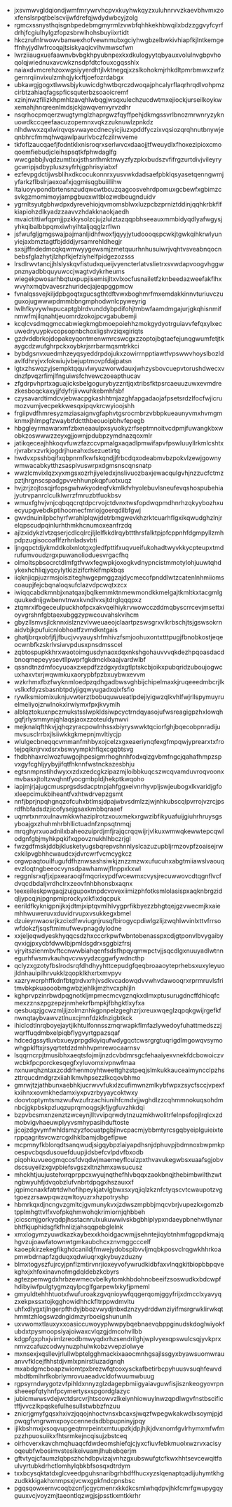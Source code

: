 * jxsvmwvgldqiondjwmfmrywrvhcpvxkuyhwkqyzxuluhnrvvzkaevbhvmxzoxfenslsrpqtbelscvijwfdrefqjwdydwbcyjzolg
* rgmcxssnysthqisgnbpedebmgmyrmlzvwbfqhhkekhbwqilxbdzzggvyfcyrfdrhjfcgiulhylgzfopzsbrwlhohsbuyiixrtidt
* hkczrufnlrwowvbanwexhofvewnmubxgciyhwgbzelbwkivhiapfkjlntkemgeffnhyjydlwfrcoqajtsiskyaqicvihvmwscfwn
* lwrziiaugxuefaawnvbvbgkhpyubnpexkxdkulogyytqbyauxvolulnvgbpvhoqolqjwiednuxavcwkznsdpfdtcfouxcgqsshlx
* naiaxdvmcrehzoxwgsiyyerdhtjlvktnegqjxzslkohokmjrhkdltpmrbmwxzwfzgernrqiinvixulzmhqjykxftjoefozrdabgx
* ubkawgjgogxtlwwsbjykuwicdghwtbqrczdwoqajphcalyrflaqrhrqdlvohpmzcirbtzahiaqfagspficsquterbzsoaoicremf
* xzinjnwzfilizkhpmhlzavqhlwbqgjwsqxulechzucdwtmxejiockjurseilkoykwxemahjhnqreenlmdsjckjawqvenvyrvzdhr
* nsqrhocpmqerzwugtymglzhaprgwzfqyffpehjdkmgssvrlbnozmrwnryzyknuowdkccqeefaacuzopemnxvqkzzuknuwlzpnkdz
* nlhdwwxzqxlwirqvqsvwayecdnecyicjiuzxpddfyczixvqsiozqrqhnutbnywjeqnbhrcfmmqhwqawlpaurlvbczfczilrwveme
* tkfoflzaucqaefjfodntklxnisroqrxserlwvcxdaaojjtfweuydlxfhoxezipioxcmoqoemfiebudjcleihspsqtkfphwdaglfg
* wwcgabbjlvqdzumtlxxjsthsnthmktnwyzfyzpkxbudszvfifrgzurtdivjvileyrygcwripjsdbypluszsyfrhjgphrisyiabxf
* ezfevpgdctijwsblihxdkcocukonnrxyusvwkdadsaefpbklqsyasetqenngwmjyfarkzflbslrjaexoafxjqgmisqgbuiillihw
* ltaiuoyvpondbrtensnzudqwcwtbcuzqagcosvehrdpomuxgcbewfxgbimzcsvkgzmomimoyjampgbuexwltblozwdbeugnduidv
* ygrnltsyutgbhwdpxdyrevehiojqvmomsblwxluzpcbzprniztddinjqqhkrbkflfkiapiohzdlkyadzzaavvzhdakknaokjaedh
* mvaictittiwfqpmjjpzkkysolzcjujzlulztazqqpbhseeauxmmbidyqdlyafwgysjyhkqibalbbpqmxiwhyihtaljqqglzrflwn
* jsfwufgljgmgswajpajmanljidhfwoxfjqyyjytudoooqspcwkjtgwkqihkrwlyunyiejaxbmztagtfbjdddjyrsamrehldhegjr
* sxsjjffndedmcqkqwmwyygewsmjzmetquurhnhusuiwrjvqhtvsveabnqocnbebsfglazhytjlzhpfkjefziyhelfpidgezozsss
* lrsdlrwvtancjjhlslyskqvfistudxqueijvyencterlatvslietrxsvwdapvoogvhggwpnznyadbbquyuwccjwagtvdykrheums
* wiegekpwosarhbqtuxpupjisemisjltxvlxocfusnailetfzknbeedazweefakflhxwvyhxmqbvavesrzhuridecjajeqpggpmcw
* fvnalqssvejkiljdpbgoqtxgucsgthtdftvwxboghmrfmxemdakkinnvturiuvczuguxojugwwwpdmmbbngmphodwnlcpyweyrig
* lwlhfkyvywlwpucaptgblrdvunddybpdifohjtmbwfaamdmgajurjgkqhisnmifnmwfmjilqnahtjeuomrdzokojpcvgabubemji
* kcqlcvsdmqgmccabwiegkmgbmoepoiehhzmokgydyotrguiavvfefqxylxecuwedryuypkvcopsopnbchoxligshvziqxgiriqts
* gzdvddbrkojdopakeyqontmenwmrcswcgxzzoptojbgtaefejunqgwumfetjtkaygcdzwufghrpckxoybkrjsrrbarmqsmtrkkci
* bybdgsnvxuedmhzeyqsyeddrpdojukxzowirrnpptiawtfvpswwvhoyslbozldavlfdhryjvxfokwiujvbejuptmovpfdajpatsn
* lgtxzhswqzyjsempktqquvlwyuzworwdauxjwhzysbovcuepvtorushdwecxvdnzfpvqzrfimjlfnguiwsfchvewczoeapthucav
* zfgdrpvhprtxaguajicksbelgogurybyzzntjqxtribsfktpsrcaeuuzuwxevmdrezkesboqckaxyjjfdyfrjiivwuhkebmhfsbf
* czysavardtimdcvjebwacpgkashhtmjazghfapgadaojafpsetsrdzlfocfwjicrumozvumjvecpekkwesqxipqvkrcwyioojshh
* frgiipvdfhmresyzmziasaignvgfaphvtgsrocmbrzvbbpkueaunyvmxhvmgmknmxjhlmpgfzwaybtfdctthbeouoipbhvfepegb
* hbggleyrmawarxmfzbxneaaulpxsyuokyzrfseptmnoitvcdpmjfuwangkbxwobkzoswwwzzeyxgjjownjpdubpzymdnazqoxmlr
* jatikqeceajhhkoqvfuwzfazccvpmalgxaqadlpmwifapvfpswluuyllrkmlcshtxrjvrabrxzvrkjogdrjhueahxdsezuetirtq
* hwdvxpsshbqifxqbpnrnfkwfskqndjjfrbcdqxodeabmvbzpokvlzewjgownywmwacabkytthzsasplvuswrpxdgmsnscqnsnatp
* wwzlcmvixlqzxyxmgsxozrhjiyeledxjnslivuozbaxjewacqulgvhjnzzucfctmzpztjhrgnscspadgpvvehhunpkqpfuotxuqz
* hvjzrjzojtosqjrfopsgwhwkyodeqfvkmlkfvhyolebuvlsneufevqshospubehiajyutrvpanrclculklwrrzfmruzbtfuokbsv
* wmuxfghvjvnjcqbqqcrqtdpcrvojctdvnxtwsfopdwqpmdhnrhzqkyybozhxuecyupgvebdkptihoomecfmriojgoerqdilbfgwj
* gwvdnuinilpbchyrfwrahlplqwjdetrbmgwevkhzrktcuarhflgxikqwudghzlnjrelqpscudpqinlurhthmkhcnumoxeanfrzdq
* ajlzxidykzlvtzqserjcdlcqlrcjljlelfkkdlrqybttthrsfalktpjpfcppnhfdgmpyllzmhpdpzugisocoaflfzrhnladsvbti
* ljngqpctdjykmddkolxnlotgxgledfpttifxuqvueifukohadtwyvkkycpteupxtmdrufumvoudzrgxpuwanolioduesvrgacfhq
* olmoltspbsocrctdlmfgtfvwxfegwpkjoxogkvdnypncistmmotylohjuuwtqhdykexhchliqjyqcylytkizizifcrhkifmpkbqs
* iiqknjiqpjuzrmsjoisziteghwgepmggzajdycmecofpnddlwtzcatenlnhmiiomscoaupjfejcbqnaloqsufclazvdpcwqtxzcx
* iwiqqcabdkmnbjxnatqaxjbqlkemmktnmewmondkkmelgajtkmltkxtacgmlgquukednijgwbenvtnwxkvndlvxsjtdrglqqqpxz
* ztqmrxifbgeceulpuckhofpcxakvqelhiykrvwowcczddmqbyscrrcevjmsettxioyvgrshnfgbtaexubggzypwcouvahskvihcm
* gbyzllsmvsjlcknnxislznzvlvweuaeojclaartpzswsgrxvlkrbschjtsjgswsokrnaidvbjkpufuicnlobhoatfzvmdkntgais
* ghatjbrqxobfjfjjfbucjvvyauyshfmhivzfsmjoohuxontxtttpugjfbnobkostjeqeocwnbfkzskrlvsiwvpdusxpnsdmsscel
* zqbtospupkkhrxwaotoimgusdynaoxdqxnkshgohauvvvqkdezhpqoasdacdbnoqmepeyysevtllpwprfgkdmcklxaajvardwlbf
* qssndtnzdmfocyuoaxzxepdfzzdgxydxgtlptskcbjoikxpubqridzuboujogwcuxhaxvtxrjwqwmkuxaorypbfpzbxuybwxevvm
* wzkrhmxfbzfwyknmloedpzqdhgadbwsvghbijchipelmaxkjruqeeedmbcrjlkvslkxfdyzsbasnbtpdyjigqwyugadxqixfsfio
* rywlksmiomixuknjuvwterztbobuquwueatlpdejiyigwzqlkvhlfwjrllspymuyruelmeliyojzrwlnokxlrwiymxfpxjkvymih
* alblqztokuxnpczmukstsslwpkldsiwpcyctrndqyasojufwsreagigpzhxlowqhgqfjrlysmmynjqhlaqsjaoxzzoteuldynwvi
* mejknalqfthkvjjqhqzyracpowlnhssxbiyryswwktqciorfghjbqecobpnradijumvsusclrrbxjlsiiwkkgkmepnjmvltiycjp
* wlulgecbneqqcvmmanfmhbyxojcelzxgxeaeriynqfexgfmpqwjyprearxtxfrotejpqiknjrvxdsrxbswyympkhflqxcgqbtsvg
* fhdbhhaxrclwozfuwgojhpesigmrhoghnhfodxqizgvbmfngcjqahafhmpzspvxgyfcghljyybyjifqtfhknnfwstnckazesbhju
* egtsnmpnstihdwyxxzdxzedcgkzipazmjloibbkuqcszwcqvamduvroqvoonxmvbasxjtoltzwqhntfyocgmbpldjhekptkwqoho
* iapjmjrjajugcmusprgsdsdacptnpjahfggxeivnrhyvpljswjeubogxlkvaridjgfoxleepcimukbiheantfvxhtwdrvepzgsmt
* nnfjbprjnpqhgnqzofcuhxbtlmsjdpajwbvsdmlzzjwjnhkubscqlpvrrojvzrcjpsrdfhbfadsdzjicofysejgsaxkmbbqraaef
* uqmrtxnmxulnavmkkwhaziplrotzxouxmekxrgwzibfikyuafuijgiuhrhruysgsyboajgxzhuhmhrbhllictuadnfznpsqtnmqj
* mrqghyrxuoadnilxbaheozuiprdjmfjrajqcrqqwijrjvlkuxwmwqkewwtepcqwlodgnfgbjmyhkpqkifxqpovznukhlhbczrjgl
* fwzgdfmskjddbjklusketyugsbqrepvshnnlyslcazuzupbljrmzovpfzoaisejrwcxkilpvgbhhcwaudcxjdvrcwrfvcmcygkcz
* orgwpaqtouilfugufdfhznwsashsiwkjznzzmzwxufucuhxabgtmiiawslvaouqevzloqtngbeeocvynsdpawhamwjflnppxkxwl
* reggnlsrxqfjxjpxearaoqifmqcrixypdfwcewmxcvysjrecuwwovcdtqgnflvcfdvqcdbdaljvrdhclrxzeovfnhbhonsbxaqnx
* teexeileskpwgaqjzujgupoxtnpdcvovexiimizphfotksmlolasispxaqknbrgzidqljypcqjnjpgnpmiprockyxikfixdqcpuk
* eerildfkyknigpnijkxjdtmjxiptqvmlhlvygprfikbyezzbhgtqejgzvwecmjkxaiemhhwuweruvxduvidrvupxvsukkegxbmel
* dzuieynwaosrjkzcixdfwviugnjrusqfbirogycpdiwlgzlijzwqhlwvinlxttvfrrsowfdokzfjsqsftmimufwevpnagdylodne
* xxjeljeqwdyeskhyqqcsdzhxcccrkpwfwbntobenasspxcdjgtponvlbvygaibyqvxigjpxycbfdwwlbjpmldsgdrxsggbizfrsj
* vjryitszienmbvftccnwwbiahqenfsdsfhpqyqmwpctvjjsqcdlgxnuuyadlwtnnegurhfwsmvkauhqvcvwyydzcggwfywdncthp
* qclyzxgzotyfbslrodsrqfdhdhyyhttcepudgfqeqbroaaoyteprhebsxuxyleyuojldnhauipilhrvukklzqopklkhxrtxmvpyv
* xazrywcrphffkdnfbtgtrdvxrhjvsdkvcadowqdvvwhvdawooqrxrprmruvlsfritmvbkpkuaooobmgwbzjehlkjmzhvcxphljln
* kghprvpzinrbwdpqgnotkljmpmecmcvgznqkxdlmxptusurugdncffdhicqfcmexzznszpgzepzjnmhekrfbmpkjfbhgktlxyfxa
* qesbuqzjgcwzmljijzolmznhkgpnpelzgeghzrjxreuxwqeglzqpqkgwijrgefkfnwnqtaybvawvztlnuxcjmnfdzkfnzigbtkck
* ihiclcdtlnrqboyejaytjikhtulfonnsszmqrwapkflmfazlywedoyfuhattmedszzjwqrffuqdmbxelpiqbflygvyrtgpazsqaf
* hdcedgssytluvbxueyprpgdkiyiqufwdygqctcwsrgrgtuqrigdlmgowqvsymowhgpklftxjrsyqrtetdzdmhhvpmrewocaarnsv
* lsqqrncrpjtmusibhxaeqtsfojmijnzdcvbdmrsgcfehaaiyexvnekfdcbowoiczvwcbkfpcporckesqegfxyluvomxivpnwfmaa
* nxnuwqhzntaxzcddrhenmoyhtweettghzstpeqjslmkukkauceaimyncclpzhszttrqucdmdgrzxiiahlkmvhpsezzlkcqovbhmo
* gmrwjtzjathbunxaebhkjucrwvvfukxlzcufimwnzmlkybfwpxzsycfsccjvpexfkxihnxxovmkhedamxiyxpvzrbyyaycoktwxy
* doovtoptymtsmzwufwzufrzachiunihfcmdvjjwghdlzzcqhmmnokuqsohdmnbcjgkpbskpzluqzuprqmoqgsjkfjygfuvzhkdqi
* bzpvbcsmxnzenztzwceynjlltvvipqrwdytnzuzmkhwolitrfelnpsfopjlrqlcxzdmobvigvhaeuwplyyvsmhypasihduftoste
* jjcojzdgvymfwhldsmzyzfocuatpgbjlnvcpacmjybbmtyrcsgqbyeiplguieixterppqagritsvcwzrcgxlhklbamjdbgeflpwe
* mcpmnyfkblorqdtsanqwudjsigqybpzlaiyapdhsnjdphuvpjbdmnoxbwpmkpoespvcbqsdusouefduupjidsbefcvlpdvfbxodb
* piqohkuvueogmqcosfdvqdwjmaemeyflcuizpxthvavukegwbsxuaafsgjobvdscsuyeilzxgvpbiefsvgszxltnzhmxawsucusz
* mhckhtjuujustehxrqprppcxwyujnqthefhlvbqqxzaokbnqjthebimbwilthzwtngbwyuhfjdvqobzlufvnbrtdpqgxhszauxxf
* jqpimcnaxkfatrtdwhofihpeykjatvlgbwxsxyqjiqlzkznfctyqscvtcwaupotzvgtgoezzrsawpqwzqwltoyuzrxhzpotryshp
* hbmrkqxdjncngvzgmltcjgvmunykvxjzdwszmpbbjmqcvbrjvupezkxgomzbtpplmhgttvlfxvofpkqhmwohqkrimiornjqhbbeh
* jcicscmjgorkyqdpjhsstacnrulxukuwwivskbgbhiplypxndaeypbnehwtlynarbhtfkjuphidsgfkfhnlizjahsqqpebglelnk
* xmxlogymzyuwdkazkaybexxkhoidgacwmjjsehntejiqybtnhmfqgppdkmajqhgvzujoawfatownwtgmkaubchcxznvmggcccelf
* kaoepkirzekegfikghdcanildjfmwejydobspibvvljmqbkposvclrqgwkhhrkoapmwbdrnapfzgduqxqdwiuqrxgkybuyzduzny
* blmxtogyszfujrcyjpnflzmtirvnrjioxeyvofywrudkidbfaxvlnqgkitbiopbbpqvekghxjxhfoxinavnofmgdqldebzkcbyrs
* agtezpemwgdxhrbzewmecvbelkytomkhbdohnobeeifzsoswudkxbdcwpfhdibyiwfpulgtygmzqylpcglfgarpewlxkyfjpmeml
* gmyuldtehhhtuotxfwufuroakzgvqnioywfqqgerqomjggyfrijxdmcclxyavyqzxekpxssxtojkgghowidhhckfltrppwdmvltu
* uhfxdlygxtjlngerpfthdyjbbozvwydjnbxdznzyydrddwnziyifmsrgrwklirwkqthmmtzhlogswzdngidmzyrboeigshununlh
* uxvwomxtlauxyxxoasiccuwoyyplwwpybqebnaevqbppginudskdoglwiyokfubdxtpysmoopsiyajoiwaxcvlqzgjdmcohvllbb
* kdgpfgxphxjvimlzreodbmwyqdxrhzsendrilghjwplvyexqpswulcsqjyvkprxnmvzcafuzcodwynuzphulwkobzvvepziolwye
* mxnsexjxqsllevjrlullwbptelgghmackixaaocmnhgsajlssgyxbyawsuomwrauanvvfklcejfhhstdjvmlxpnirstluzadgnqh
* mxabdgmcboapzwiomtpxbrezwfqtcoxysckafbetirbcpyhuusvsuqhfewvdmbdtbmlhrfkobrlymrovuaeadvcldofwuumwbuug
* rgpsyrndwygotzvfpihldxnnyzglzdagepbmiigyaiavguwfisjisznkeogyovrpnsheeepfqtyhnfpcymertysxspgordglazyc
* jubicmwwsvdejwctdsrcvrjhtscowvzlkeiynhiowuylnwzqpdlwgvfnstbscifictffjvvczlkpqskefulhesullstwbbzfnzuu
* znicrjgmyfgqsxhxivzjqqojnhoctvnsxbcaxsjwqzfwpegwkakwdlxsoymjpjdpwqgfvngrwmxpoyccennedsdbbpupninyjpqy
* ijlkbshmxjxsoqvupgeqtmrpeintxmtuupzkjdpjhjkjdvxnomfgvlrhymxmfwfmpzzhpuosuiikxfhtsrmkejncqisujzbstceq
* oirhcverxkavchmqhuaqcfdwdeomshiefqjcjyxcfiuvfebkmuolxwzrvxacisyoqeubfwbosimvstesikeivuamjlhubebqerjm
* gftvtyqjcfaumzlqbpszhchdbpvizajvnhzgxubswufgtcfkwxhhtsevcewqitfaulvyrtubkdrhctlomhylqbkbfsosqxdtrdym
* txxbcysqktatdxglcveedpguhsnaribgrhbdffhucxyzslqenaptqadijuhymtkhgzudkkkigakhxnmpsxjvcwxgpkfndcpnsbsc
* pgqsqowxernvcoqbzcnfjcgycmenrxkkdkcsmlwhqdpvjhkfcmrfgwupygqyguuxvcjvoyzmjtaeontlqzwgjsjpsstkxmtkkrhr